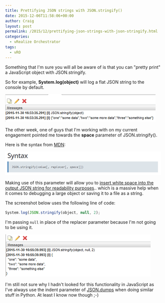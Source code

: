 ```yaml
---
title: Prettifying JSON strings with JSON.stringify()
date: 2015-12-06T11:58:06+00:00
author: Craig
layout: post
permalink: /2015/12/prettifying-json-strings-with-json-stringify.html
categories:
  - vRealize Orchestrator
tags:
  - vRO
---
```

Something that I'm sure you will all be aware of is that you can "pretty print" a JavaScript object with JSON.stringify.

So for example, **System.log(object)** will log a flat JSON string to the console by default.

![standard](/assets/images/standard.png)

The other week, one of guys that I'm working with on my current engagement pointed me towards the **space** parameter of JSON.stringify().

Here is the syntax from [MDN](https://developer.mozilla.org/en/docs/Web/JavaScript/Reference/Global_Objects/JSON/stringify):

![stringifysyntax](/assets/images/stringifysyntax.png)

<!--more-->

Making use of this parameter will allow you to [insert white space into the output JSON string for readability purposes](https://developer.mozilla.org/en/docs/Web/JavaScript/Reference/Global_Objects/JSON/stringify).. which is a massive help when it comes to debugging a large object or saving it to a file as a string.

The screenshot below uses the following line of code:

```Javascript
System.log(JSON.stringify(object, null, 2);
```

I'm passing `null` in place of the replacer parameter because I'm not going to be using it.

![stringifyparam](/assets/images/stringifyparam.png)

I'm still not sure why I hadn't looked for this functionality in JavaScript as I've always use the indent parameter of [JSON.dumps](https://docs.python.org/2/library/json.html) when doing similar stuff in Python. At least I know now though ;-)
